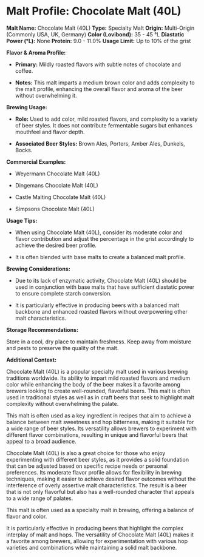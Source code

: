 # Malt Profile: Chocolate Malt (40L)

**Malt Name:** Chocolate Malt (40L)
**Type:** Specialty Malt
**Origin:** Multi-Origin (Commonly USA, UK, Germany)
**Color (Lovibond):** 35 - 45 °L
**Diastatic Power (°L):** None
**Protein:** 9.0 - 11.0%
**Usage Limit:** Up to 10% of the grist

**Flavor & Aroma Profile:**

* **Primary:** Mildly roasted flavors with subtle notes of chocolate and coffee.

* **Notes:** This malt imparts a medium brown color and adds complexity to the malt profile, enhancing the overall flavor and aroma of the beer without overwhelming it.

**Brewing Usage:**

* **Role:** Used to add color, mild roasted flavors, and complexity to a variety of beer styles. It does not contribute fermentable sugars but enhances mouthfeel and flavor depth.

* **Associated Beer Styles:** Brown Ales, Porters, Amber Ales, Dunkels, Bocks.

**Commercial Examples:**

* Weyermann Chocolate Malt (40L)

* Dingemans Chocolate Malt (40L)

* Castle Malting Chocolate Malt (40L)

* Simpsons Chocolate Malt (40L)

**Usage Tips:**

* When using Chocolate Malt (40L), consider its moderate color and flavor contribution and adjust the percentage in the grist accordingly to achieve the desired beer profile.

* It is often blended with base malts to create a balanced malt profile.

**Brewing Considerations:**

* Due to its lack of enzymatic activity, Chocolate Malt (40L) should be used in conjunction with base malts that have sufficient diastatic power to ensure complete starch conversion.

* It is particularly effective in producing beers with a balanced malt backbone and enhanced roasted flavors without overpowering other malt characteristics.

**Storage Recommendations:**

Store in a cool, dry place to maintain freshness. Keep away from moisture and pests to preserve the quality of the malt.

**Additional Context:**

Chocolate Malt (40L) is a popular specialty malt used in various brewing traditions worldwide. Its ability to impart mild roasted flavors and medium color while enhancing the body of the beer makes it a favorite among brewers looking to create well-rounded, flavorful beers. This malt is often used in traditional styles as well as in craft beers that seek to highlight malt complexity without overwhelming the palate.

This malt is often used as a key ingredient in recipes that aim to achieve a balance between malt sweetness and hop bitterness, making it suitable for a wide range of beer styles. Its versatility allows brewers to experiment with different flavor combinations, resulting in unique and flavorful beers that appeal to a broad audience.

Chocolate Malt (40L) is also a great choice for those who enjoy experimenting with different beer styles, as it provides a solid foundation that can be adjusted based on specific recipe needs or personal preferences. Its moderate flavor profile allows for flexibility in brewing techniques, making it easier to achieve desired flavor outcomes without the interference of overly assertive malt characteristics. The result is a beer that is not only flavorful but also has a well-rounded character that appeals to a wide range of palates.

This malt is often used as a specialty malt in brewing, offering a balance of flavor and color.

It is particularly effective in producing beers that highlight the complex interplay of malt and hops. The versatility of Chocolate Malt (40L) makes it a favorite among brewers, allowing for experimentation with various hop varieties and combinations while maintaining a solid malt backbone.
